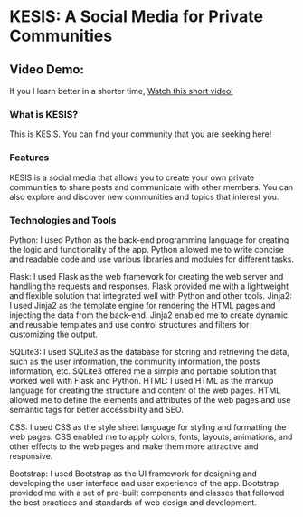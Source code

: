 # KESIS: A Social Media for Private Communities

## Video Demo:
If you l learn better in a shorter time, [Watch this short video!](google.com)

### What is KESIS?

This is KESIS. You can find your community that you are seeking here!

### Features
KESIS is a social media that allows you to create your own private communities to share posts and communicate with other members. You can also explore and discover new communities and topics that interest you.

### Technologies and Tools

Python: I used Python as the back-end programming language for creating the logic and functionality of the app. Python allowed me to write concise and readable code and use various libraries and modules for different tasks.

Flask: I used Flask as the web framework for creating the web server and handling the requests and responses. Flask provided me with a lightweight and flexible solution that integrated well with Python and other tools.
Jinja2: I used Jinja2 as the template engine for rendering the HTML pages and injecting the data from the back-end. Jinja2 enabled me to create dynamic and reusable templates and use control structures and filters for customizing the output.

SQLite3: I used SQLite3 as the database for storing and retrieving the data, such as the user information, the community information, the posts information, etc. SQLite3 offered me a simple and portable solution that worked well with Flask and Python.
HTML: I used HTML as the markup language for creating the structure and content of the web pages. HTML allowed me to define the elements and attributes of the web pages and use semantic tags for better accessibility and SEO.

CSS: I used CSS as the style sheet language for styling and formatting the web pages. CSS enabled me to apply colors, fonts, layouts, animations, and other effects to the web pages and make them more attractive and responsive.

Bootstrap: I used Bootstrap as the UI framework for designing and developing the user interface and user experience of the app. Bootstrap provided me with a set of pre-built components and classes that followed the best practices and standards of web design and development.
